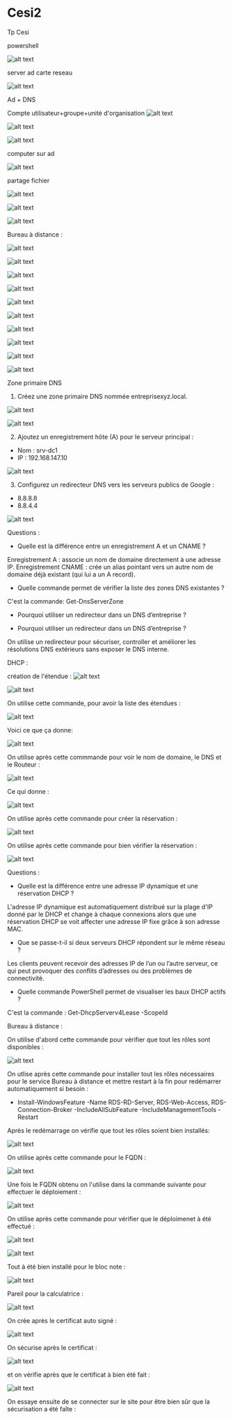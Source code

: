 # Cesi2
Tp Cesi

powershell

![alt text](image-5.png)

server ad carte reseau

![alt text](<Capture d'écran 2025-10-22 143410.png>)

Ad + DNS

Compte utilisateur+groupe+unité d'organisation
![alt text](image-4.png)

![alt text](image-13.png)

![alt text](image-14.png)

computer sur ad

![alt text](image-12.png)

partage fichier

![alt text](image-9.png)

![alt text](image-10.png)

![alt text](image-11.png)


Bureau à distance :

![alt text](image-15.png)

![alt text](image-16.png)

![alt text](image-17.png)


![alt text](image.png)

![alt text](image-1.png)

![alt text](image-18.png)

![alt text](image-19.png)

![alt text](image-26.png)

![alt text](image-27.png)

![alt text](image-28.png)

Zone primaire DNS

1. Créez une zone primaire DNS nommée entreprisexyz.local.

![alt text](image-22.png)

![alt text](image-23.png)

2. Ajoutez un enregistrement hôte (A) pour le serveur principal :
 - Nom : srv-dc1
 - IP : 192.168.147.10


![alt text](image-24.png)

3. Configurez un redirecteur DNS vers les serveurs publics de Google :
 - 8.8.8.8
 - 8.8.4.4

![alt text](image-25.png)

Questions :

- Quelle est la différence entre un enregistrement A et un CNAME ?

Enregistrement A : associe un nom de domaine directement à une adresse IP.
Enregistrement CNAME : crée un alias pointant vers un autre nom de domaine déjà existant (qui lui a un A record).

- Quelle commande permet de vérifier la liste des zones DNS existantes ?

C'est la commande: Get-DnsServerZone

- Pourquoi utiliser un redirecteur dans un DNS d’entreprise ?

- Pourquoi utiliser un redirecteur dans un DNS d’entreprise ?

On utilise un redirecteur pour sécuriser, controller et améliorer les résolutions DNS extérieurs
sans exposer le DNS interne.



DHCP :

création de l'étendue :
![alt text](image-29.png)

![alt text](image-30.png)

On utilise cette commande, pour avoir la liste des étendues :

![alt text](image-31.png)

Voici ce que ça donne:

![alt text](image-32.png)

On utilise après cette commmande pour voir le nom de domaine, le DNS et le Routeur :

![alt text](image-33.png)

Ce qui donne :

![alt text](image-34.png)

On utilise après cette commande pour créer la réservation :

![alt text](image-35.png)

On utilise après cette commande pour bien vérifier la réservation :

![alt text](image-36.png)

Questions :
- Quelle est la différence entre une adresse IP dynamique et une réservation DHCP ?

L'adresse IP dynamique est automatiquement distribué sur la plage d'IP donné par le DHCP et change à chaque connexions
alors que une réservation DHCP se voit affecter une adresse IP fixe grâce à son adresse MAC.

- Que se passe-t-il si deux serveurs DHCP répondent sur le même réseau ?

Les clients peuvent recevoir des adresses IP de l’un ou l’autre serveur, ce qui peut provoquer des conflits d’adresses ou des problèmes de connectivité.

- Quelle commande PowerShell permet de visualiser les baux DHCP actifs ?

C'est la commande : Get-DhcpServerv4Lease -ScopeId <ScopeId>

Bureau à distance :

On utilise d'abord cette commande pour vérifier que tout les rôles sont disponibles :

![alt text](image-37.png)

On utlise après cette commande pour installer tout les rôles nécessaires pour le service Bureau à distance et mettre restart à la fin pour redémarrer automatiquement si besoin :

- Install-WindowsFeature -Name RDS-RD-Server, RDS-Web-Access, RDS-Connection-Broker -IncludeAllSubFeature -IncludeManagementTools -Restart

Après le redémarrage on vérifie que tout les rôles soient bien installés:

![alt text](image-38.png)

On utilise après cette commande pour le FQDN :

![alt text](image-39.png)

Une fois le FQDN obtenu on l'utilise dans la commande suivante pour effectuer le déploiement :

![alt text](image-40.png)

On utilise après cette commande pour vérifier que le déploimenet à été effectué :

![alt text](image-41.png)

![alt text](image-42.png)

Tout à été bien installé pour le bloc note : 

![alt text](image-43.png)

Pareil pour la calculatrice :

![alt text](image-44.png)

On crée après le certificat auto signé : 

![alt text](image-45.png)

On sécurise après le certificat : 

![alt text](image-46.png)

et on vérifie après que le certificat à bien été fait : 

![alt text](image-47.png)

On essaye ensuite de se connecter sur le site pour être bien sûr que la sécurisation a été faîte :




















